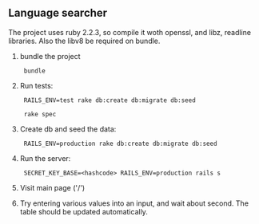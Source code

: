 ## Language searcher

The project uses ruby 2.2.3, so compile it woth openssl, and libz, readline libraries. Also the libv8 be required on bundle.

1. bundle the project

        bundle

1. Run tests:

        RAILS_ENV=test rake db:create db:migrate db:seed

        rake spec

1. Create db and seed the data:

        RAILS_ENV=production rake db:create db:migrate db:seed

1. Run the server:

        SECRET_KEY_BASE=<hashcode> RAILS_ENV=production rails s

1. Visit main page ('/')

1. Try entering various values into an input, and wait about second. The table should be updated automatically.
